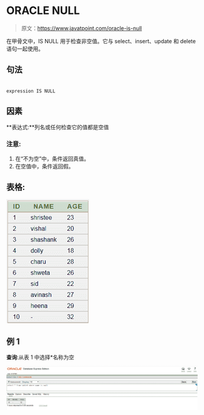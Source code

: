 # ORACLE NULL

> 原文：<https://www.javatpoint.com/oracle-is-null>

在甲骨文中，IS NULL 用于检查非空值。它与 select、insert、update 和 delete 语句一起使用。

## 句法

```

expression IS NULL

```

## 因素

**表达式:**列名或任何检查它的值都是空值

### 注意:

1.  在“不为空”中，条件返回真值。
2.  在空值中，条件返回假。

## 表格:

![ORACLE NULL](img/71150aa36e7b1750300e7b1fd28cdbea.png)

## 例 1

**查询**:从表 1 中选择*名称为空

![ORACLE NULL](img/6b54aca7ccb03d6e28abd34be8c22998.png)